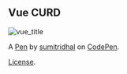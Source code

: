 Vue CURD
--------

![vue_title](https://cloud.githubusercontent.com/assets/2717960/25517869/efd8375a-2c0e-11e7-9d02-60d2fd9e89cb.png)

A [Pen](http://codepen.io/sumitridhal/pen/ybVGZa) by [sumitridhal](http://codepen.io/sumitridhal) on [CodePen](http://codepen.io/).

[License](http://codepen.io/sumitridhal/pen/ybVGZa/license).

